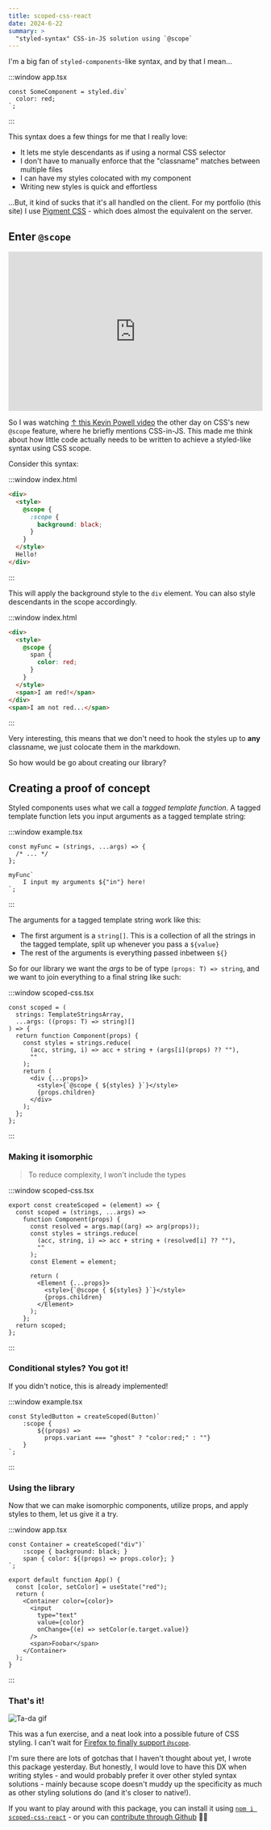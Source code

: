 ```yaml
---
title: scoped-css-react
date: 2024-6-22
summary: >
  "styled-syntax" CSS-in-JS solution using `@scope`
---
```


I'm a big fan of `styled-components`-like syntax, and by that I mean...

:::window
app.tsx

```tsx
const SomeComponent = styled.div`
  color: red;
`;
```

:::

This syntax does a few things for me that I really love:

- It lets me style descendants as if using a normal CSS selector
- I don't have to manually enforce that the "classname" matches between multiple files
- I can have my styles colocated with my component
- Writing new styles is quick and effortless

...But, it kind of sucks that it's all handled on the client. For my portfolio (this site) I use [Pigment CSS](https://github.com/mui/pigment-css?tab=readme-ov-file#coming-from-emotion-or-styled-components) - which does almost the equivalent on the server.

## Enter `@scope`

<iframe width="100%" height="315" src="https://www.youtube.com/embed/PkFuytYVqI8?si=fikmlufKD7GyNKAj" title="YouTube video player" frameborder="0" allow="accelerometer; autoplay; clipboard-write; encrypted-media; gyroscope; picture-in-picture; web-share" referrerpolicy="strict-origin-when-cross-origin" allowfullscreen></iframe>

So I was watching [↑ this Kevin Powell video](https://www.youtube.com/watch?v=PkFuytYVqI8) the other day on CSS's new `@scope` feature, where he briefly mentions CSS-in-JS. This made me think about how little code actually needs to be written to achieve a styled-like syntax using CSS scope.

Consider this syntax:

:::window
index.html

```html
<div>
  <style>
    @scope {
      :scope {
        background: black;
      }
    }
  </style>
  Hello!
</div>
```

:::

This will apply the background style to the `div` element. You can also style descendants in the scope accordingly.

:::window
index.html

```html
<div>
  <style>
    @scope {
      span {
        color: red;
      }
    }
  </style>
  <span>I am red!</span>
</div>
<span>I am not red...</span>
```

:::

Very interesting, this means that we don't need to hook the styles up to **any** classname, we just colocate them in the markdown.

So how would be go about creating our library?

## Creating a proof of concept

Styled components uses what we call a _tagged template function_. A tagged template function lets you input arguments as a tagged template string:

:::window
example.tsx

```tsx
const myFunc = (strings, ...args) => {
  /* ... */
};

myFunc`
    I input my arguments ${"in"} here!
`;
```

:::

The arguments for a tagged template string work like this:

- The first argument is a `string[]`. This is a collection of all the strings in the tagged template, split up whenever you pass a `${value}`
- The rest of the arguments is everything passed inbetween `${}`

So for our library we want the _args_ to be of type `(props: T) => string`, and we want to join everything to a final string like such:

:::window
scoped-css.tsx

```tsx
const scoped = (
  strings: TemplateStringsArray,
  ...args: ((props: T) => string)[]
) => {
  return function Component(props) {
    const styles = strings.reduce(
      (acc, string, i) => acc + string + (args[i](props) ?? ""),
      ""
    );
    return (
      <div {...props}>
        <style>{`@scope { ${styles} }`}</style>
        {props.children}
      </div>
    );
  };
};
```

:::

### Making it isomorphic

> To reduce complexity, I won't include the types

:::window
scoped-css.tsx

```tsx
export const createScoped = (element) => {
  const scoped = (strings, ...args) =>
    function Component(props) {
      const resolved = args.map((arg) => arg(props));
      const styles = strings.reduce(
        (acc, string, i) => acc + string + (resolved[i] ?? ""),
        ""
      );
      const Element = element;

      return (
        <Element {...props}>
          <style>{`@scope { ${styles} }`}</style>
          {props.children}
        </Element>
      );
    };
  return scoped;
};
```

:::

### Conditional styles? You got it!

If you didn't notice, this is already implemented!

:::window
example.tsx

```tsx
const StyledButton = createScoped(Button)`
    :scope { 
        ${(props) =>
          props.variant === "ghost" ? "color:red;" : ""}
    }
`;
```

:::

### Using the library

Now that we can make isomorphic components, utilize props, and apply styles to them, let us give it a try.

:::window
app.tsx

```tsx
const Container = createScoped("div")`
    :scope { background: black; }
    span { color: ${(props) => props.color}; }
`;

export default function App() {
  const [color, setColor] = useState("red");
  return (
    <Container color={color}>
      <input
        type="text"
        value={color}
        onChange={(e) => setColor(e.target.value)}
      />
      <span>Foobar</span>
    </Container>
  );
}
```

:::

### That's it!

![Ta-da gif](/images/tada.gif)

This was a fun exercise, and a neat look into a possible future of CSS styling. I can't wait for [Firefox to finally support `@scope`](https://caniuse.com/css-cascade-scope).

I'm sure there are lots of gotchas that I haven't thought about yet, I wrote this package yesterday. But honestly, I would love to have this DX when writing styles - and would probably prefer it over other styled syntax solutions - mainly because scope doesn't muddy up the specificity as much as other styling solutions do (and it's closer to native!).

If you want to play around with this package, you can install it using [`npm i scoped-css-react`](https://www.npmjs.com/package/scoped-css-react) - or you can [contribute through Github](https://github.com/ryfylke-react-as/scoped-css-react) 🧑‍💻
